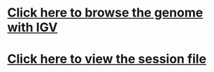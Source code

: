 # [Click here to browse the genome with IGV](https://igv.org/app/?sessionURL=blob:zVRti9tGEP6eX3H4Q2nBkvZ9pQNT3GvaK30J5OpeuRDMrHZki0paVVrbyYX77xn57mJCv4QehANhpOeZGc_uM898eHF2NtvjMNahm52fzUTKdcr5bD7h4zYcrqDtG_wDWhyJr6AZ8cgNWOGAXYmEfiCAoArGCKvXv011tjH243mW1bFPWug2IR1lAn0yhl3cIgUmIoUWbkMHhzEtQ5tdhKYBFwaIYRizHwbYh6ze7JMDOuj7lBqTqc48RMig6behG0PWY7dZH6j8.hFab7ALLa7bXRPrY0Nr6pK692kF3_.dLNvbZNlswlDHbbtYXl.p5PL35UVydbkU2nxzH3AxoMcu1tAslr_.svxLvlzd_GwublavLq9X5joTTCimRZF9fqBslBmdRtE__rvDMT5U.xEiLh5T_mSMa6luHriX7_p6wHFhmMoZe6_qTYf.EsGTLott.FRpIiDuBlx45NKVXHHGdJlLDoXXzKHTVEhh7ipbuBJMjnQQsL4w0qOXxHLprQI46kuS1Z3Hd89ZMnrqZyKbYfqpslVloZ1TFZRVwbwwyrtcC2uUlcI6A5VihRdYilywHHLDhLe6KrUV3DNOspFqd0f7NaHcTYacldvBnnM2l8zMtTDJ9MrzOWPFvYeHUFPYm7fHjzhA.c.U9uYo_71vJ_x9P_l4Nk43MHl6_siEgU5DVFIwZnlRCK0sNVnwY8Dd_PM6u6H5epP00.p1YZlYCmHWVd1EWkd.PXb9mELXpfuySje3z2R0LH_y6EjOaFS0Rl6i11wZZIas7SR3lhuUtlS.QOe0rbwR0niv0YBDmZvcYW5PktJdHe01KfUld3jK_Prb4kv6S6N7LivCyifrXCpa5coCeEsSuqLwzleeRDeK5V5DzgTTQLBxYCospFaGC4OVLWVBM3BS6_9pXIWhhTjlEXOCHzfEHoYaungi9vVYu7qp4_trGo9woCAuaFg_BZShCdMGmQ0b9y2bsznX7Lv_Lhh5v1Do9.2Lu4.zBa9ylgg)
# [Click here to view the session file](https://itp-mango.s3.amazonaws.com/Collaborators/Bravo/igv-webapp.2.13.5/data/alphonso/session.json?AWSAccessKeyId=AKIAV3EUZG6CZUOHWU6W&Signature=incDe0RTqpnNmSbepg%2F5RzJBPSU%3D&Expires=1717148429)
